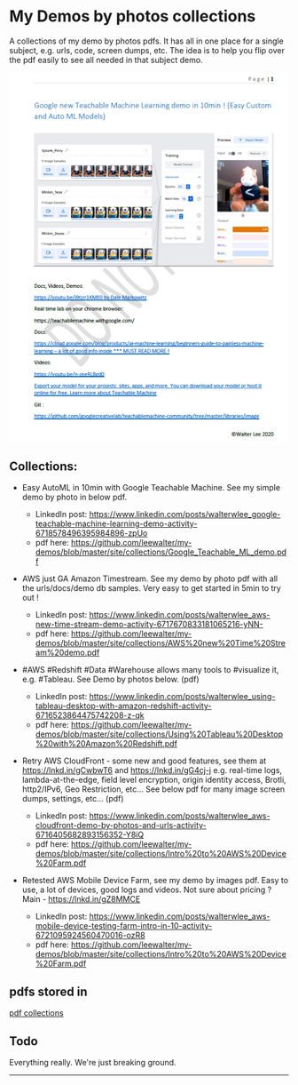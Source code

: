 # My Demos by photos collections

A collections of my demo by photos pdfs. It has all in one place for a single subject, e.g. urls, code, screen dumps, etc. The idea is to help you flip over the pdf easily to see all needed in that subject demo.

![Google Teachable AutoML demo](/site/collections/Google_Teachable_ML_demo_1st_page.png)

## Collections:

* Easy AutoML in 10min with Google Teachable Machine. See my simple demo by photo in below pdf.
  * LinkedIn post: https://www.linkedin.com/posts/walterwlee_google-teachable-machine-learning-demo-activity-6718578496395984896-zpUo 
  * pdf here: https://github.com/leewalter/my-demos/blob/master/site/collections/Google_Teachable_ML_demo.pdf

* AWS just GA Amazon Timestream. See my demo by photo pdf with all the urls/docs/demo db samples. Very easy to get started in 5min to try out !
  * LinkedIn post: https://www.linkedin.com/posts/walterwlee_aws-new-time-stream-demo-activity-6717670833181065216-yNN- <br>
  * pdf here: https://github.com/leewalter/my-demos/blob/master/site/collections/AWS%20new%20Time%20Stream%20demo.pdf

* #AWS #Redshift #Data #Warehouse allows many tools to #visualize it, e.g. #Tableau. See Demo by photos below. (pdf)
  * LinkedIn post: https://www.linkedin.com/posts/walterwlee_using-tableau-desktop-with-amazon-redshift-activity-6716523864475742208-z-qk <br>
  * pdf here: https://github.com/leewalter/my-demos/blob/master/site/collections/Using%20Tableau%20Desktop%20with%20Amazon%20Redshift.pdf

* Retry AWS CloudFront - some new and good features, see them at https://lnkd.in/gCwbwT6 and https://lnkd.in/gG4cj-j e.g. real-time logs, lambda-at-the-edge, field level encryption, origin identity access, Brotli, http2/IPv6, Geo Restriction, etc... See below pdf for many image screen dumps, settings, etc... (pdf)
  * LinkedIn post: https://www.linkedin.com/posts/walterwlee_aws-cloudfront-demo-by-photos-and-urls-activity-6716405682893156352-Y8iQ <br>
  * pdf here: https://github.com/leewalter/my-demos/blob/master/site/collections/Intro%20to%20AWS%20Device%20Farm.pdf

* Retested AWS Mobile Device Farm, see my demo by images pdf. Easy to use, a lot of devices, good logs and videos. Not sure about pricing ?
Main - https://lnkd.in/gZ8MMCE
  * LinkedIn post: https://www.linkedin.com/posts/walterwlee_aws-mobile-device-testing-farm-intro-in-10-activity-6721095924560470016-ozR8 <br>
  * pdf here: https://github.com/leewalter/my-demos/blob/master/site/collections/Intro%20to%20AWS%20Device%20Farm.pdf
  
## pdfs stored in 

[pdf collections](https://github.com/leewalter/my-demos/tree/master/site/collections)

## Todo

Everything really. We're just breaking ground.






---

